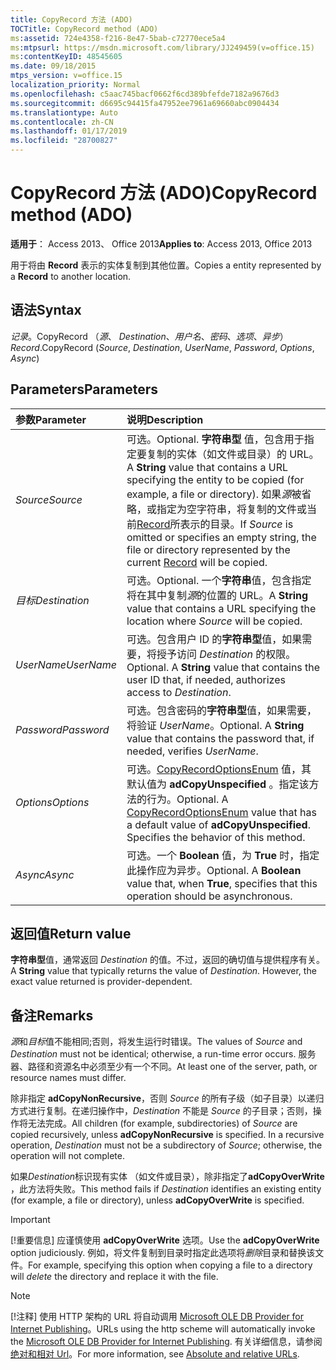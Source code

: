```yaml
---
title: CopyRecord 方法 (ADO)
TOCTitle: CopyRecord method (ADO)
ms:assetid: 724e4358-f216-8e47-5bab-c72770ece5a4
ms:mtpsurl: https://msdn.microsoft.com/library/JJ249459(v=office.15)
ms:contentKeyID: 48545605
ms.date: 09/18/2015
mtps_version: v=office.15
localization_priority: Normal
ms.openlocfilehash: c5aac745bacf0662f6cd389bfefde7182a9676d3
ms.sourcegitcommit: d6695c94415fa47952ee7961a69660abc0904434
ms.translationtype: Auto
ms.contentlocale: zh-CN
ms.lasthandoff: 01/17/2019
ms.locfileid: "28700827"
---
```

# <a name="copyrecord-method-ado"></a><span data-ttu-id="4a22f-102">CopyRecord 方法 (ADO)</span><span class="sxs-lookup"><span data-stu-id="4a22f-102">CopyRecord method (ADO)</span></span>

<span data-ttu-id="4a22f-103">**适用于**： Access 2013、 Office 2013</span><span class="sxs-lookup"><span data-stu-id="4a22f-103">**Applies to**: Access 2013, Office 2013</span></span>

<span data-ttu-id="4a22f-104">用于将由 **Record** 表示的实体复制到其他位置。</span><span class="sxs-lookup"><span data-stu-id="4a22f-104">Copies a entity represented by a **Record** to another location.</span></span>

## <a name="syntax"></a><span data-ttu-id="4a22f-105">语法</span><span class="sxs-lookup"><span data-stu-id="4a22f-105">Syntax</span></span>

<span data-ttu-id="4a22f-106">*记录*。CopyRecord （*源*、 *Destination*、*用户名*、*密码*、*选项*、*异步*）</span><span class="sxs-lookup"><span data-stu-id="4a22f-106">*Record*.CopyRecord (*Source*, *Destination*, *UserName*, *Password*, *Options*, *Async*)</span></span>

## <a name="parameters"></a><span data-ttu-id="4a22f-107">Parameters</span><span class="sxs-lookup"><span data-stu-id="4a22f-107">Parameters</span></span>

|<span data-ttu-id="4a22f-108">参数</span><span class="sxs-lookup"><span data-stu-id="4a22f-108">Parameter</span></span>|<span data-ttu-id="4a22f-109">说明</span><span class="sxs-lookup"><span data-stu-id="4a22f-109">Description</span></span>|
|:--------|:----------|
|<span data-ttu-id="4a22f-110">*Source*</span><span class="sxs-lookup"><span data-stu-id="4a22f-110">*Source*</span></span> |<span data-ttu-id="4a22f-111">可选。</span><span class="sxs-lookup"><span data-stu-id="4a22f-111">Optional.</span></span> <span data-ttu-id="4a22f-112">**字符串型** 值，包含用于指定要复制的实体（如文件或目录）的 URL。</span><span class="sxs-lookup"><span data-stu-id="4a22f-112">A **String** value that contains a URL specifying the entity to be copied (for example, a file or directory).</span></span> <span data-ttu-id="4a22f-113">如果*源*被省略，或指定为空字符串，将复制的文件或当前[Record](record-object-ado.md)所表示的目录。</span><span class="sxs-lookup"><span data-stu-id="4a22f-113">If *Source* is omitted or specifies an empty string, the file or directory represented by the current [Record](record-object-ado.md) will be copied.</span></span>|
|<span data-ttu-id="4a22f-114">*目标*</span><span class="sxs-lookup"><span data-stu-id="4a22f-114">*Destination*</span></span> |<span data-ttu-id="4a22f-115">可选。</span><span class="sxs-lookup"><span data-stu-id="4a22f-115">Optional.</span></span> <span data-ttu-id="4a22f-116">一个**字符串**值，包含指定将在其中复制*源*的位置的 URL。</span><span class="sxs-lookup"><span data-stu-id="4a22f-116">A **String** value that contains a URL specifying the location where *Source* will be copied.</span></span>|
|<span data-ttu-id="4a22f-117">*UserName*</span><span class="sxs-lookup"><span data-stu-id="4a22f-117">*UserName*</span></span> |<span data-ttu-id="4a22f-p103">可选。包含用户 ID 的**字符串型**值，如果需要，将授予访问 *Destination* 的权限。</span><span class="sxs-lookup"><span data-stu-id="4a22f-p103">Optional. A **String** value that contains the user ID that, if needed, authorizes access to *Destination*.</span></span>|
|<span data-ttu-id="4a22f-120">*Password*</span><span class="sxs-lookup"><span data-stu-id="4a22f-120">*Password*</span></span> |<span data-ttu-id="4a22f-p104">可选。包含密码的**字符串型**值，如果需要，将验证 *UserName*。</span><span class="sxs-lookup"><span data-stu-id="4a22f-p104">Optional. A **String** value that contains the password that, if needed, verifies *UserName*.</span></span>|
|<span data-ttu-id="4a22f-123">*Options*</span><span class="sxs-lookup"><span data-stu-id="4a22f-123">*Options*</span></span> |<span data-ttu-id="4a22f-p105">可选。[CopyRecordOptionsEnum](copyrecordoptionsenum.md) 值，其默认值为 **adCopyUnspecified** 。指定该方法的行为。</span><span class="sxs-lookup"><span data-stu-id="4a22f-p105">Optional. A [CopyRecordOptionsEnum](copyrecordoptionsenum.md) value that has a default value of **adCopyUnspecified**. Specifies the behavior of this method.</span></span>|
|<span data-ttu-id="4a22f-127">*Async*</span><span class="sxs-lookup"><span data-stu-id="4a22f-127">*Async*</span></span> |<span data-ttu-id="4a22f-p106">可选。一个 **Boolean** 值，为 **True** 时，指定此操作应为异步。</span><span class="sxs-lookup"><span data-stu-id="4a22f-p106">Optional. A **Boolean** value that, when **True**, specifies that this operation should be asynchronous.</span></span>|

## <a name="return-value"></a><span data-ttu-id="4a22f-130">返回值</span><span class="sxs-lookup"><span data-stu-id="4a22f-130">Return value</span></span>

<span data-ttu-id="4a22f-p107">**字符串型**值，通常返回 *Destination* 的值。不过，返回的确切值与提供程序有关。</span><span class="sxs-lookup"><span data-stu-id="4a22f-p107">A **String** value that typically returns the value of *Destination*. However, the exact value returned is provider-dependent.</span></span>

## <a name="remarks"></a><span data-ttu-id="4a22f-133">备注</span><span class="sxs-lookup"><span data-stu-id="4a22f-133">Remarks</span></span>

<span data-ttu-id="4a22f-134">*源*和*目标*值不能相同;否则，将发生运行时错误。</span><span class="sxs-lookup"><span data-stu-id="4a22f-134">The values of *Source* and *Destination* must not be identical; otherwise, a run-time error occurs.</span></span> <span data-ttu-id="4a22f-135">服务器、路径和资源名中必须至少有一个不同。</span><span class="sxs-lookup"><span data-stu-id="4a22f-135">At least one of the server, path, or resource names must differ.</span></span>

<span data-ttu-id="4a22f-p109">除非指定 **adCopyNonRecursive**，否则 *Source* 的所有子级（如子目录）以递归方式进行复制。在递归操作中，*Destination* 不能是 *Source* 的子目录；否则，操作将无法完成。</span><span class="sxs-lookup"><span data-stu-id="4a22f-p109">All children (for example, subdirectories) of *Source* are copied recursively, unless **adCopyNonRecursive** is specified. In a recursive operation, *Destination* must not be a subdirectory of *Source*; otherwise, the operation will not complete.</span></span>

<span data-ttu-id="4a22f-138">如果*Destination*标识现有实体 （如文件或目录），除非指定了**adCopyOverWrite** ，此方法将失败。</span><span class="sxs-lookup"><span data-stu-id="4a22f-138">This method fails if *Destination* identifies an existing entity (for example, a file or directory), unless **adCopyOverWrite** is specified.</span></span>

> [!IMPORTANT]
> <span data-ttu-id="4a22f-139">[!重要信息] 应谨慎使用 **adCopyOverWrite** 选项。</span><span class="sxs-lookup"><span data-stu-id="4a22f-139">Use the **adCopyOverWrite** option judiciously.</span></span> <span data-ttu-id="4a22f-140">例如，将文件复制到目录时指定此选项将*删除*目录和替换该文件。</span><span class="sxs-lookup"><span data-stu-id="4a22f-140">For example, specifying this option when copying a file to a directory will *delete* the directory and replace it with the file.</span></span>


> [!NOTE]
> <span data-ttu-id="4a22f-141">[!注释] 使用 HTTP 架构的 URL 将自动调用 [Microsoft OLE DB Provider for Internet Publishing](microsoft-ole-db-provider-for-internet-publishing.md)。</span><span class="sxs-lookup"><span data-stu-id="4a22f-141">URLs using the http scheme will automatically invoke the [Microsoft OLE DB Provider for Internet Publishing](microsoft-ole-db-provider-for-internet-publishing.md).</span></span> <span data-ttu-id="4a22f-142">有关详细信息，请参阅[绝对和相对 Url](absolute-and-relative-urls.md)。</span><span class="sxs-lookup"><span data-stu-id="4a22f-142">For more information, see [Absolute and relative URLs](absolute-and-relative-urls.md).</span></span>


